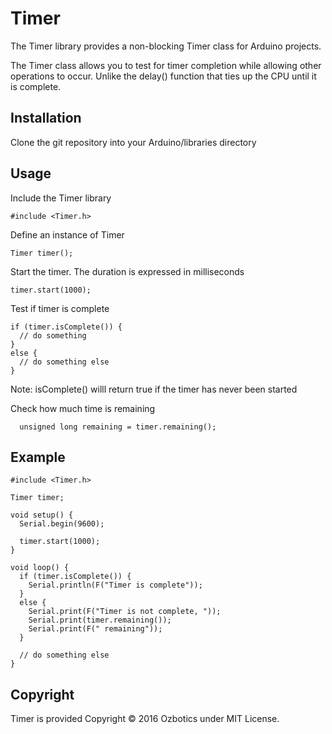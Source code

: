 # Timer

The Timer library provides a non-blocking Timer class for Arduino projects.

The Timer class allows you to test for timer completion while allowing other operations to occur. Unlike the delay() function that ties up the CPU until it is complete.


## Installation

Clone the git repository into your Arduino/libraries directory


## Usage

Include the Timer library
```
#include <Timer.h>
```

Define an instance of Timer
```
Timer timer();
```

Start the timer. The duration is expressed in milliseconds
```
timer.start(1000);
```

Test if timer is complete
```
if (timer.isComplete()) {
  // do something
}
else {
  // do something else
}
```

Note: isComplete() willl return true if the timer has never been started

Check how much time is remaining
```
  unsigned long remaining = timer.remaining();
```


## Example
```
#include <Timer.h>

Timer timer;

void setup() {
  Serial.begin(9600);
  
  timer.start(1000);
}

void loop() {
  if (timer.isComplete()) {
    Serial.println(F("Timer is complete"));
  }
  else {
    Serial.print(F("Timer is not complete, "));
    Serial.print(timer.remaining());
    Serial.print(F(" remaining"));
  }
  
  // do something else
}
```


## Copyright

Timer is provided Copyright © 2016 Ozbotics under MIT License.